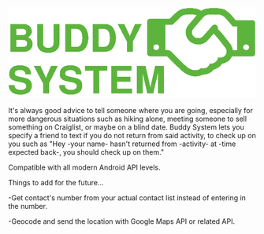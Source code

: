 ![Buddy System](/assets/logo.png?raw=true)

It's always good advice to tell someone where you are going, especially for more dangerous situations such as hiking alone, meeting someone to sell something on Craiglist, or maybe on a blind date. Buddy System lets you specify a friend to text if you do not return from said activity, to check up on you such as "Hey -your name- hasn't returned from -activity- at -time expected back-, you should check up on them."


Compatible with all modern Android API levels.


Things to add for the future...

-Get contact's number from your actual contact list instead of entering in the number.

-Geocode and send the location with Google Maps API or related API.
